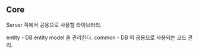 ## Core

Server 쪽에서 공용으로 사용할 라이브러리.

entity - DB entity model 을 관리한다.
common - DB 외 공용으로 사용되는 코드 관리.